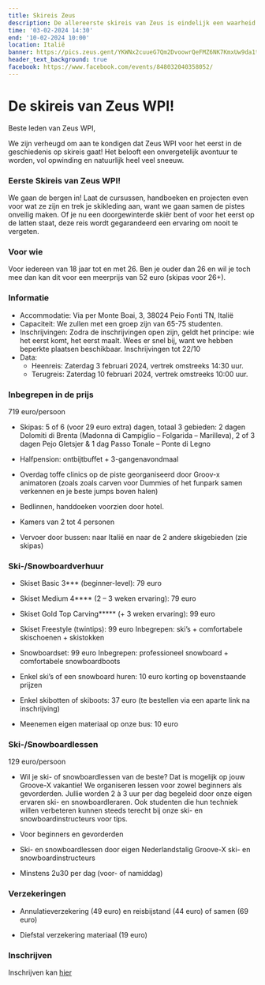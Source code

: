 ```yaml
---
title: Skireis Zeus
description: De allereerste skireis van Zeus is eindelijk een waarheid! We gaan met CenEka en PKarus 6 dagen lang 3 skigebieden in Noord-Italië bezoeken!
time: '03-02-2024 14:30'
end: '10-02-2024 10:00'
location: Italië
banner: https://pics.zeus.gent/YKWNx2cuueG7Qm2DvoowrQeFMZ6NK7KmxUw9da1t.jpg
header_text_background: true
facebook: https://www.facebook.com/events/848032040358052/
---
```


# De skireis van Zeus WPI!

Beste leden van Zeus WPI,

We zijn verheugd om aan te kondigen dat Zeus WPI voor het eerst in de geschiedenis op skireis gaat! Het belooft een onvergetelijk avontuur te worden, vol opwinding en natuurlijk heel veel sneeuw.

### Eerste Skireis van Zeus WPI! 

We gaan de bergen in! Laat de cursussen, handboeken en projecten even voor wat ze zijn en trek je skikleding aan, want we gaan samen de pistes onveilig maken. Of je nu een doorgewinterde skiër bent of voor het eerst op de latten staat, deze reis wordt gegarandeerd een ervaring om nooit te vergeten.


### Voor wie

Voor iedereen van 18 jaar tot en met 26.
Ben je ouder dan 26 en wil je toch mee dan kan dit voor een meerprijs van 52 euro (skipas voor 26+).


### Informatie

- Accommodatie: Via per Monte Boai, 3, 38024 Peio Fonti TN, Italië 
- Capaciteit: We zullen met een groep zijn van 65-75 studenten. 
- Inschrijvingen: Zodra de inschrijvingen open 
zijn, geldt het principe: wie het eerst komt, het eerst maalt. Wees er snel bij, want we hebben 
beperkte plaatsen beschikbaar. Inschrijvingen tot 22/10 
- Data:
	- Heenreis: Zaterdag 3 februari 2024, vertrek omstreeks 14:30 uur.
	- Terugreis: Zaterdag 10 februari 2024, vertrek omstreeks 10:00 uur.

### Inbegrepen in de prijs
719 euro/persoon

- Skipas: 5 of 6 (voor 29 euro extra) dagen, totaal 3 gebieden: 2 dagen Dolomiti di Brenta (Madonna di Campiglio – Folgarida – Marilleva), 2 of 3 dagen Pejo Gletsjer & 1 dag Passo Tonale – Ponte di Legno

- Halfpension: ontbijtbuffet + 3-gangenavondmaal

- Overdag toffe clinics op de piste georganiseerd door Groov-x animatoren (zoals zoals carven voor Dummies of het funpark samen verkennen en je beste jumps boven halen)

- Bedlinnen, handdoeken voorzien door hotel.

- Kamers van 2 tot 4 personen

- Vervoer door bussen: naar Italië en naar de 2 andere skigebieden (zie skipas)

### Ski-/Snowboardverhuur

- Skiset Basic 3*** (beginner-level): 79 euro

- Skiset Medium 4**** (2 – 3 weken ervaring): 79 euro

- Skiset Gold Top Carving***** (+ 3 weken ervaring): 99 euro

- Skiset Freestyle (twintips): 99 euro Inbegrepen: ski’s + comfortabele skischoenen + skistokken

- Snowboardset: 99 euro Inbegrepen: professioneel snowboard + comfortabele snowboardboots

- Enkel ski’s of een snowboard huren: 10 euro korting op bovenstaande prijzen

- Enkel skibotten of skiboots: 37 euro (te bestellen via een aparte link na inschrijving)

- Meenemen eigen materiaal op onze bus: 10 euro

### Ski-/Snowboardlessen
129 euro/persoon

- Wil je ski- of snowboardlessen van de beste? Dat is mogelijk op jouw Groove-X vakantie! We organiseren lessen voor zowel beginners als gevorderden. Jullie worden 2 à 3 uur per dag begeleid door onze eigen ervaren ski- en snowboardleraren. Ook studenten die hun techniek willen verbeteren kunnen steeds terecht bij onze ski- en snowboardinstructeurs voor tips.

- Voor beginners en gevorderden

- Ski- en snowboardlessen door eigen Nederlandstalig Groove-X ski- en snowboardinstructeurs

- Minstens 2u30 per dag (voor- of namiddag)

### Verzekeringen

- Annulatieverzekering (49 euro) en reisbijstand (44 euro) of samen (69 euro)

- Diefstal verzekering materiaal (19 euro)

### Inschrijven
Inschrijven kan [hier][ceneka]

[ceneka]: https://www.ceneka.be/skitrip
